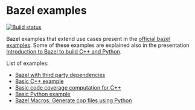 # Bazel examples

[![Build status](https://ci.appveyor.com/api/projects/status/7mr1q92rev7h02ca/branch/master?svg=true)](https://ci.appveyor.com/project/limdor/bazel-examples/branch/master)

Bazel examples that extend use cases present in the [official bazel examples](https://github.com/bazelbuild/bazel/tree/master/examples).
Some of these examples are explained also in the presentation [Introduction to Bazel to build C++ and Python](https://www.youtube.com/watch?v=vEQQ9QOVpdU).

List of examples:

* [Bazel with third party dependencies](./third_party_dependencies/)
* [Basic C++ example](./cpp/)
* [Basic code coverage computation for C++](./cpp_coverage/)
* [Basic Python example](./python/)
* [Bazel Macros: Generate cpp files using Python](./cpp_and_python/)
